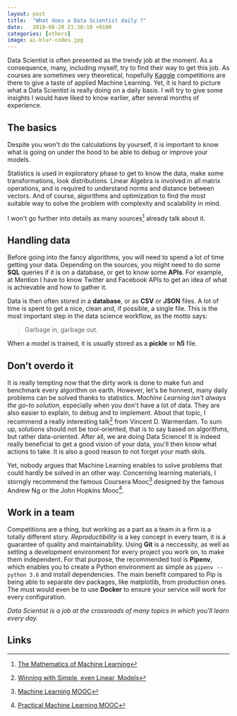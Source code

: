 ```yaml
---
layout: post
title:  "What does a Data Scientist daily ?"
date:   2018-08-20 21:30:10 +0100
categories: [others]
image: ai-blur-codes.jpg
---
```


Data Scientist is often presented as the trendy job at the moment. As a consequence, many, including myself, try to find their way to get this job. As courses are sometimes very theoretical, hopefully [Kaggle](https://www.kaggle.com/) competitions are there to give a taste of applied Machine Learning. Yet, it is hard to picture what a Data Scientist is really doing on a daily basis. I will try to give some insights I would have liked to know earlier, after several months of experience.

## The basics

Despite you won't do the calculations by yourself, it is important to know what is going on under the hood to be able to debug or improve your models.

Statistics is used in exploratory phase to get to know the data, make some transformations, look distributions.
Linear Algebra is involved in all matrix operations, and is required to understand norms and distance between vectors.
And of course, algorithms and optimization to find the most suitable way to solve the problem with complexity and scalability in mind.

I won't go further into details as many sources[^1] already talk about it.

## Handling data

Before going into the fancy algorithms, you will need to spend a lot of time getting your data. Depending on the sources, you might need to do some **SQL** queries if it is on a database, or get to know some **APIs**. For example, at Mention I have to know Twitter and Facebook APIs to get an idea of what is achievable and how to gather it.

Data is then often stored in a **database**, or as **CSV** or **JSON** files. A lot of time is spent to get a nice, clean and, if possible, a single file. This is the most important step in the data science workflow, as the motto says:

> Garbage in, garbage out.

When a model is trained, it is usually stored as a **pickle** or **h5** file.

## Don’t overdo it

It is really tempting now that the dirty work is done to make fun and benchmark every algorithm on earth. However, let's be honnest, many daily problems can be solved thanks to statistics. *Machine Learning isn't always the go-to solution*, especially when you don't have a lot of data. They are also easier to explain, to debug and to implement. About that topic, I recommend a really interesting talk[^2] from Vincent D. Warmerdam. To sum up, solutions should not be tool-oriented, that is to say based on algorithms, but rather data-oriented. After all, we are doing Data Science! It is indeed really beneficial to get a good vision of your data, you'll then know what actions to take. It is also a good reason to not forget your math skils.

Yet, nobody argues that Machine Learning enables to solve problems that could hardly be solved in an other way. Concerning learning materials, I storngly recommend the famous Coursera Mooc[^3] designed by the famous Andrew Ng or the John Hopkins Mooc[^4].

## Work in a team

Competitions are a thing, but working as a part as a team in a firm is a totally different story. *Reproductibility* is a key concept in every team, it is a guarantee of quality and maintainability. Using **Git** is a neccessity, as well as setting a development environment for every project you work on, to make them independent. For that purpose, the recommended tool is **Pipenv**, which enables you to create a Python environment as simple as `pipenv --python 3.6` and install dependencies. The main benefit compared to Pip is being able to separate dev packages, like matplotlib, from production ones. The must would even be to use **Docker** to ensure your service will work for every configuration.


*Data Scientist is a job at the crossroads of many topics in which you'll learn every day.*

## Links

[^1]: [The Mathematics of Machine Learning](https://towardsdatascience.com/the-mathematics-of-machine-learning-894f046c568)
[^2]: [Winning with Simple, even Linear, Models](https://www.youtube.com/watch?v=68ABAU_V8qI)
[^3]: [Machine Learning MOOC](https://www.coursera.org/course/ml)
[^4]: [Practical Machine Learning MOOC](https://fr.coursera.org/learn/practical-machine-learning)